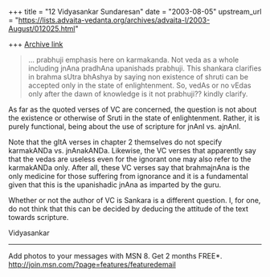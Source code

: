 +++
title = "12 Vidyasankar Sundaresan"
date = "2003-08-05"
upstream_url = "https://lists.advaita-vedanta.org/archives/advaita-l/2003-August/012025.html"

+++
[Archive link](https://lists.advaita-vedanta.org/archives/advaita-l/2003-August/012025.html)


>... prabhuji emphasis
>here on karmakanda.  Not veda as a whole including jnAna pradhAna
>upanishads prabhuji.  This shankara clarifies in brahma sUtra bhAshya by
>saying non existence of shruti can be accepted only in the state of
>enlightenment.  So, vedAs or no vEdas only after the dawn of knowledge is
>it not prabhuji??  kindly clarify.

As far as the quoted verses of VC are concerned, the question is not about 
the existence or otherwise of Sruti in the state of enlightenment. Rather, 
it is purely functional, being about the use of scripture for jnAnI vs. 
ajnAnI.

Note that the gItA verses in chapter 2 themselves do not specify karmakANDa 
vs. jnAnakANDa. Likewise, the VC verses that apparently say that the vedas 
are useless even for the ignorant one may also refer to the karmakANDa only. 
After all, these VC verses say that brahmajnAna is the only medicine for 
those suffering from ignorance and it is a fundamental given that this is 
the upanishadic jnAna as imparted by the guru.

Whether or not the author of VC is Sankara is a different question. I, for 
one, do not think that this can be decided by deducing the attitude of the 
text towards scripture.

Vidyasankar

_________________________________________________________________
Add photos to your messages with MSN 8. Get 2 months FREE*.  
http://join.msn.com/?page=features/featuredemail

